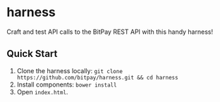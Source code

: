 harness
=======

Craft and test API calls to the BitPay REST API with this handy harness!

## Quick Start
1. Clone the harness locally: `git clone https://github.com/bitpay/harness.git && cd harness`
2. Install components: `bower install`
3. Open `index.html`.
